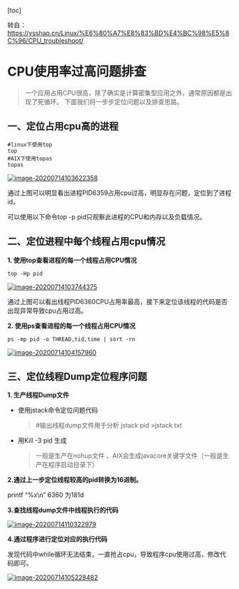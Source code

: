 [toc]

转自：https://ysshao.cn/Linux/%E6%80%A7%E8%83%BD%E4%BC%98%E5%8C%96/CPU_troubleshoot/

# CPU使用率过高问题排查

> 一个应用占用CPU很高，除了确实是计算密集型应用之外，通常原因都是出现了死循环。
> 下面我们将一步步定位问题以及排查思路。

## 一、定位占用cpu高的进程

```
#linux下使用top
top
#AIX下使用topas
topas
```

[![image-20200714103622358](https://ysshao.cn/Linux/%E6%80%A7%E8%83%BD%E4%BC%98%E5%8C%96/CPU_troubleshoot/image-20200714103622358.png)](https://ysshao.cn/Linux/性能优化/CPU_troubleshoot/image-20200714103622358.png)

通过上图可以明显看出进程PID6359占用cpu过高，明显存在问题，定位到了进程id。

可以使用以下命令top -p pid只观察此进程的CPU和内存以及负载情况。

## 二、定位进程中每个线程占用cpu情况

**1. 使用top查看进程的每一个线程占用CPU情况**

```
top -Hp pid
```

[![image-20200714103744375](https://ysshao.cn/Linux/%E6%80%A7%E8%83%BD%E4%BC%98%E5%8C%96/CPU_troubleshoot/image-20200714103744375.png)](https://ysshao.cn/Linux/性能优化/CPU_troubleshoot/image-20200714103744375.png)

通过上图可以看出线程PID6360CPU占用率最高，接下来定位该线程的代码是否出现异常导致cpu占用过高。

**2. 使用ps查看进程的每一个线程占用CPU情况**

```
ps -mp pid -o THREAD,tid,time | sort -rn
```

[![image-20200714104157960](https://ysshao.cn/Linux/%E6%80%A7%E8%83%BD%E4%BC%98%E5%8C%96/CPU_troubleshoot/image-20200714104157960.png)](https://ysshao.cn/Linux/性能优化/CPU_troubleshoot/image-20200714104157960.png)

## 三、定位线程Dump定位程序问题

**1. 生产线程Dump文件**

- 使用jstack命令定位问题代码

  > \#输出线程dump文件用于分析
  > jstack pid >jstack.txt

- 用Kill -3 pid 生成

  > 一般是生产在nohup文件 、AIX会生成javacore关键字文件（一般是生产在程序启动目录下）

**2.通过上一步定位线程较高的pid转换为16进制。**

printf “%x\n” 6360 为181d

**3.查找线程dump文件中线程执行的代码**

[![image-20200714110322979](https://ysshao.cn/Linux/%E6%80%A7%E8%83%BD%E4%BC%98%E5%8C%96/CPU_troubleshoot/image-20200714110322979.png)](https://ysshao.cn/Linux/性能优化/CPU_troubleshoot/image-20200714110322979.png)

**4.通过程序进行定位对应的执行代码**

发现代码中while循环无法结束，一直抢占cpu，导致程序cpu使用过高，修改代码即可。

[![image-20200714105228482](https://ysshao.cn/Linux/%E6%80%A7%E8%83%BD%E4%BC%98%E5%8C%96/CPU_troubleshoot/image-20200714105228482.png)](https://ysshao.cn/Linux/性能优化/CPU_troubleshoot/image-20200714105228482.png)

